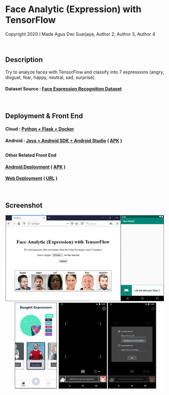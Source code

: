 # Face Analytic (Expression) with TensorFlow
Copyright 2020  I Made Agus Dwi Suarjaya, Author 2, Author 3, Author 4


&nbsp; 


## Description
Try to analyze faces with TensorFlow and classify into 7 expressions (angry, disgust, fear, happy, neutral, sad, surprise).
#### Dataset Source : [Face Expression Recognition Dataset](https://www.kaggle.com/jonathanoheix/face-expression-recognition-dataset)


&nbsp; 


## Deployment & Front End
#### Cloud : [Python + Flask + Docker](https://github.com/agussuarjaya/Face_Analytic_-Expression-/tree/master/Server)
#### Android : [Java + Android SDK + Android Studio](https://github.com/agussuarjaya/Face_Analytic_-Expression-/tree/master/Client) ( [APK](https://github.com/agussuarjaya/Face_Analytic_-Expression-/blob/master/Face_Analytic_(Expression)-debug.apk) )
##  
#### Other Related Front End
#### [Android Deployment](https://github.com/agussuarjaya/Face_Analytic_Android_-TFLite-Cloud-) ( [APK](https://github.com/agussuarjaya/Face_Analytic_Android_-TFLite-Cloud-/blob/master/Face_Analytic_Android_(TFLite%2BCloud)-debug.apk) )
#### [Web Deployment](https://github.com/kobars/React-predict-face-expression) ( [URL](https://react-predict-face-expression.kobar.now.sh/) )


&nbsp; 


## Screenshot
![Screenshot](readme.jpg)